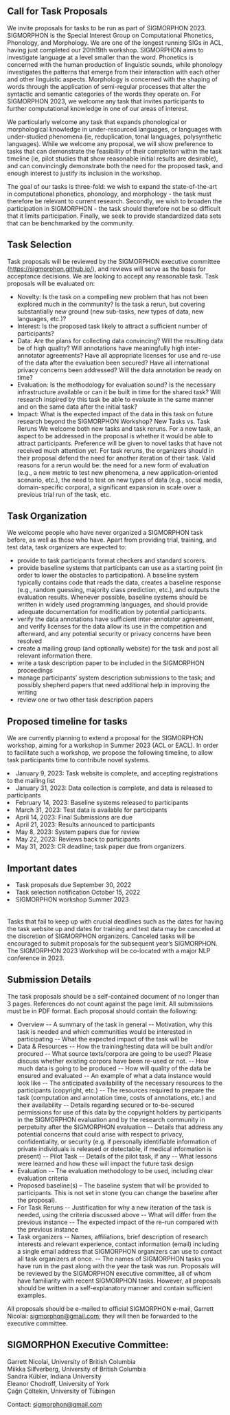 

## Call for Task Proposals

We invite proposals for tasks to be run as part of SIGMORPHON 2023. SIGMORPHON is the Special Interest Group on Computational Phonetics, Phonology, and Morphology.  We are one of the longest running SIGs in ACL, having just completed our 20th19th workshop.
SIGMORPHON aims to investigate language at a level smaller than the word.  Phonetics is concerned with the human production of linguistic sounds, while phonology investigates the patterns that emerge from their interaction with each other and other linguistic aspects.  Morphology is concerned with the shaping of words through the application of semi-regular processes that alter the syntactic and semantic categories of the words they operate on.
For SIGMORPHON 2023, we welcome any task that invites participants to further computational knowledge in one of our areas of interest.  

We particularly welcome any task that expands phonological or morphological knowledge in under-resourced languages, or languages with under-studied phenomena (ie, reduplication, tonal languages, polysynthetic languages).
While we welcome any proposal, we will show preference to tasks that can demonstrate the feasibility of their completion within the task timeline (ie, pilot studies that show reasonable initial results are desirable), and can convincingly demonstrate both the need for the proposed task, and enough interest to justify its inclusion in the workshop.  

The goal of our tasks is three-fold: we wish to expand the state-of-the-art in computational phonetics, phonology, and morphology - the task must therefore be relevant to current research.  Secondly, we wish to broaden the participation in SIGMORPHON - the task should therefore not be so difficult that it limits participation.  Finally, we seek to provide standardized data sets that can be benchmarked by the community. 

## Task Selection

Task proposals will be reviewed by the SIGMORPHON executive committee (https://sigmorphon.github.io/), and reviews will serve as the basis for acceptance decisions. We are looking to accept any reasonable task. Task proposals will be evaluated on:
- Novelty: Is the task on a compelling new problem that has not been explored much in the community? Is the task a rerun, but covering substantially new ground (new sub-tasks, new types of data, new languages, etc.)?
- Interest: Is the proposed task likely to attract a sufficient number of participants?
- Data: Are the plans for collecting data convincing? Will the resulting data be of high quality? Will annotations have meaningfully high inter-annotator agreements? Have all appropriate licenses for use and re-use of the data after the evaluation been secured? Have all international privacy concerns been addressed? Will the data annotation be ready on time?
- Evaluation: Is the methodology for evaluation sound? Is the necessary infrastructure available or can it be built in time for the shared task? Will research inspired by this task be able to evaluate in the same manner and on the same data after the initial task?
- Impact: What is the expected impact of the data in this task on future research beyond the SIGMORPHON Workshop?
New Tasks vs. Task Reruns
We welcome both new tasks and task reruns. For a new task, an aspect to be addressed in the proposal is whether it would be able to attract participants. Preference will be given to novel tasks that have not received much attention yet.
For task reruns, the organizers should in their proposal defend the need for another iteration of their task. Valid reasons for a rerun would be: the need for a new form of evaluation (e.g., a new metric to test new phenomena, a new application-oriented scenario, etc.), the need to test on new types of data (e.g., social media, domain-specific corpora), a significant expansion in scale over a previous trial run of the task, etc.

## Task Organization

We welcome people who have never organized a SIGMORPHON task before, as well as those who have. Apart from providing trial, training, and test data, task organizers are expected to:
- provide to task participants format checkers and standard scorers.
- provide baseline systems that participants can use as a starting point (in order to lower the obstacles to participation). A baseline system typically contains code that reads the data, creates a baseline response (e.g., random guessing, majority class prediction, etc.), and outputs the evaluation results. Whenever possible, baseline systems should be written in widely used programming languages, and should provide adequate documentation for modification by potential participants.
- verify the data annotations have sufficient inter-annotator agreement, and verify licenses for the data allow its use in the competition and afterward, and any potential security or privacy concerns have been resolved
- create a mailing group (and optionally website) for the task and post all relevant information there.
- write a task description paper to be included in the SIGMORPHON proceedings
- manage participants’ system description submissions to the task; and possibly shepherd papers that need additional help in improving the writing
- review one or two other task description papers

## Proposed timeline for tasks

We are currently planning to extend a proposal for the SIGMORPHON workshop, aiming for a workshop in Summer 2023 (ACL or EACL).  In order to facilitate such a workshop, we propose the following timeline, to allow task participants time to contribute novel systems.

<li> January 9, 2023: Task website is complete, and accepting registrations to the mailing list </li>
<li> January 31, 2023: Data collection is complete, and data is released to participants </li>
<li> February 14, 2023: Baseline systems released to participants </li>
<li> March 31, 2023: Test data is available for participants </li>
<li> April 14, 2023: Final Submissions are due </li>
<li> April 21, 2023: Results announced to participants </li>
<li> May 8, 2023: System papers due for review </li>
<li> May 22, 2023: Reviews back to participants </li>
<li> May 31, 2023:  CR deadline; task paper due from organizers. </li>


## Important dates

<li> Task proposals due September 30, 2022 </li>
<li> Task selection notification October 15, 2022 </li>
<li> SIGMORPHON workshop Summer 2023 </li>

<br> 
<br>
Tasks that fail to keep up with crucial deadlines such as the dates for having the task website up and dates for training and test data may be canceled at the discretion of SIGMORPHON organizers. Canceled tasks will be encouraged to submit proposals for the subsequent year’s SIGMORPHON.
The SIGMORPHON 2023 Workshop will be co-located with a major NLP conference in 2023.


## Submission Details

The task proposals should be a self-contained document of no longer than 3 pages. References do not count against the page limit. 
All submissions must be in PDF format.
Each proposal should contain the following:
- Overview
-- A summary of the task in general
-- Motivation, why this task is needed and which communities would be interested in participating
-- What the expected impact of the task will be
- Data & Resources
-- How the training/testing data will be built and/or procured
-- What source texts/corpora are going to be used? Please discuss whether existing corpora have been re-used or not.
-- How much data is going to be produced
-- How will quality of the data be ensured and evaluated
-- An example of what a data instance would look like
-- The anticipated availability of the necessary resources to the participants (copyright, etc.)
-- The resources required to prepare the task (computation and annotation time, costs of annotations, etc.) and their availability
-- Details regarding secured or to-be-secured permissions for use of this data by the copyright holders by participants in the SIGMORPHON evaluation and by the research community in perpetuity after the SIGMORPHON evaluation
-- Details that address any potential concerns that could arise with respect to privacy, confidentiality, or security (e.g. if personally identifiable information of private individuals is released or detectable, if medical information is present)
-- Pilot Task
-- Details of the pilot task, if any
-- What lessons were learned and how these will impact the future task design
- Evaluation
-- The evaluation methodology to be used, including clear evaluation criteria
- Proposed baseline(s)
– The baseline system that will be provided to participants.  This is not set in stone (you can change the baseline after the proposal).
- For Task Reruns
-- Justification for why a new iteration of the task is needed, using the criteria discussed above
-- What will differ from the previous instance
-- The expected impact of the re-run compared with the previous instance
- Task organizers
-- Names, affiliations, brief description of research interests and relevant experience, contact information (email) including a single email address that SIGMORPHON organizers can use to contact all task organizers at once.
-- The names of SIGMORPHON tasks you have run in the past along with the year the task was run.
Proposals will be reviewed by the SIGMORPHON executive committee, all of whom have familiarity with recent SIGMORPHON tasks. However, all proposals should be written in a self-explanatory manner and contain sufficient examples.
 
All proposals should be e-mailed to official SIGMORPHON e-mail, Garrett Nicolai: sigmorphon@gmail.com; they will then be forwarded to the executive committee.
 
## SIGMORPHON Executive Committee:
 
Garrett Nicolai, University of British Columbia <br>
Miikka Silfverberg, University of British Columbia <br>
Sandra Kübler, Indiana University <br>
Eleanor Chodroff, University of York <br>
Çağrı Çöltekin, University of Tübingen <br>

Contact: sigmorphon@gmail.com

